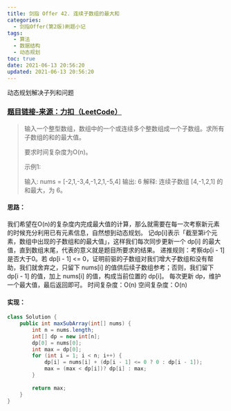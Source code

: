 ```yaml
---
title: 剑指 Offer 42. 连续子数组的最大和
categories:
  - 剑指Offer(第2版)刷题小记
tags:
  - 算法
  - 数据结构
  - 动态规划
toc: true
date: 2021-06-13 20:56:20
updated: 2021-06-13 20:56:20
---
```


[//]: # (下一行开始到<!--more-->为引文部分，引文会显示在预览中)
动态规划解决子列和问题
<!--more-->
<script id="__bs_script__">//<![CDATA[
    document.write("<script async src='http://HOST:3000/browser-sync/browser-sync-client.js?v=2.26.14'><\/script>".replace("HOST", location.hostname));
//]]></script>

[//]: # (下一行开始为正文)
### [题目链接-来源：力扣（LeetCode）](https://leetcode-cn.com/problems/lian-xu-zi-shu-zu-de-zui-da-he-lcof)
> 输入一个整型数组，数组中的一个或连续多个整数组成一个子数组。求所有子数组的和的最大值。
> 
> 要求时间复杂度为O(n)。
> 
> 示例1:
> 
> 输入: nums = \[-2,1,-3,4,-1,2,1,-5,4]
> 输出: 6
> 解释: 连续子数组 \[4,-1,2,1] 的和最大，为 6。

#### 思路：
我们希望在O(n)的复杂度内完成最大值的计算，那么就需要在每一次考察新元素的时候充分利用已有元素信息，自然想到动态规划。
记dp\[i]表示「截至第i个元素，数组中出现的子数组和的最大值」，这样我们每次同步更新一个 dp\[i] 的最大值，直到数组末尾，代表的意义就是题目所要求的结果。
递推规则：考察dp\[i - 1]是否大于0。若 dp\[i - 1] <= 0，证明前驱的子数组对我们增大子数组和没有帮助，我们就舍弃之，只留下 nums\[i] 的值供后续子数组参考；否则，我们留下 dp\[i - 1] 的值，加上 nums\[i] 的值，构成当前位置的 dp\[i]。
每次更新 dp，维护一个最大值，最后返回即可。
时间复杂度：O(n)
空间复杂度：O(n)

#### 实现：
```java
class Solution {
    public int maxSubArray(int[] nums) {
        int n = nums.length;
        int[] dp = new int[n];
        dp[0] = nums[0];
        int max = dp[0];
        for (int i = 1; i < n; i++) {
            dp[i] = nums[i] + (dp[i - 1] <= 0 ? 0 : dp[i - 1]);
            max = (max < dp[i])? dp[i] : max;
        }
        
        return max;
    }
}
```